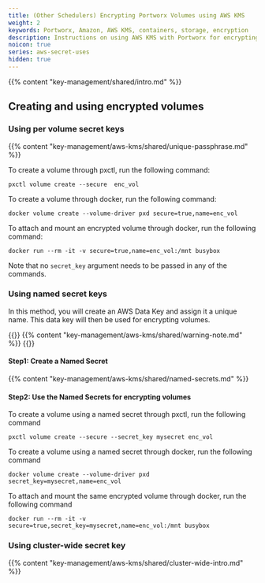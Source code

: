 ```yaml
---
title: (Other Schedulers) Encrypting Portworx Volumes using AWS KMS
weight: 2
keywords: Portworx, Amazon, AWS KMS, containers, storage, encryption
description: Instructions on using AWS KMS with Portworx for encrypting Portworx Volumes
noicon: true
series: aws-secret-uses
hidden: true
---
```


{{% content "key-management/shared/intro.md" %}}

## Creating and using encrypted volumes

### Using per volume secret keys

{{% content "key-management/aws-kms/shared/unique-passphrase.md" %}}

To create a volume through pxctl, run the following command:

```text
pxctl volume create --secure  enc_vol
```

To create a volume through docker, run the following command:

```text
docker volume create --volume-driver pxd secure=true,name=enc_vol
```

To attach and mount an encrypted volume through docker, run the following command:

```text
docker run --rm -it -v secure=true,name=enc_vol:/mnt busybox
```

Note that no `secret_key` argument needs to be passed in any of the commands.

### Using named secret keys

In this method, you will create an AWS Data Key and assign it a unique name. This data key will then be used for encrypting volumes.

{{<info>}}
{{% content "key-management/aws-kms/shared/warning-note.md" %}}
{{</info>}}

#### Step1: Create a Named Secret

{{% content "key-management/aws-kms/shared/named-secrets.md" %}}

#### Step2: Use the Named Secrets for encrypting volumes

To create a volume using a named secret through pxctl, run the following command

```text
pxctl volume create --secure --secret_key mysecret enc_vol
```

To create a volume using a named secret through docker, run the following command

```text
docker volume create --volume-driver pxd secret_key=mysecret,name=enc_vol
```

To attach and mount the same encrypted volume through docker, run the following command

```text
docker run --rm -it -v secure=true,secret_key=mysecret,name=enc_vol:/mnt busybox
```

### Using cluster-wide secret key

{{% content "key-management/aws-kms/shared/cluster-wide-intro.md" %}}

